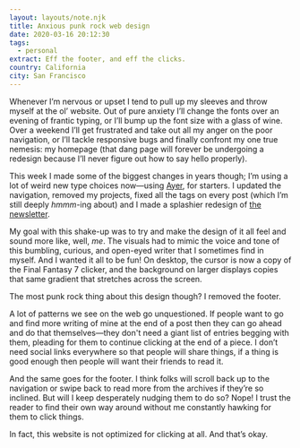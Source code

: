 ```yaml
---
layout: layouts/note.njk
title: Anxious punk rock web design
date: 2020-03-16 20:12:30
tags:
  - personal
extract: Eff the footer, and eff the clicks.
country: California
city: San Francisco
---
```


Whenever I’m nervous or upset I tend to pull up my sleeves and throw myself at the ol’ website. Out of pure anxiety I’ll change the fonts over an evening of frantic typing, or I’ll bump up the font size with a glass of wine. Over a weekend I’ll get frustrated and take out all my anger on the poor navigation, or I’ll tackle responsive bugs and finally confront my one true nemesis: my homepage (that dang page will forever be undergoing a redesign because I’ll never figure out how to say hello properly).

This week I made some of the biggest changes in years though; I’m using a lot of weird new type choices now—using [Ayer](https://commercialtype.com/catalog/ayer), for starters. I updated the navigation, removed my projects, fixed all the tags on every post (which I’m still deeply _hmmm_-ing about) and I made a splashier redesign of [the newsletter](https://www.robinrendle.com/adventures/).

My goal with this shake-up was to try and make the design of it all feel and sound more like, well, _me_. The visuals had to mimic the voice and tone of this bumbling, curious, and open-eyed writer that I sometimes find in myself. And I wanted it all to be fun! On desktop, the cursor is now a copy of the Final Fantasy 7 clicker, and the background on larger displays copies that same gradient that stretches across the screen.

The most punk rock thing about this design though? I removed the footer.

A lot of patterns we see on the web go unquestioned. If people want to go and find more writing of mine at the end of a post then they can go ahead and do that themselves—they don't need a giant list of entries begging with them, pleading for them to continue clicking at the end of a piece. I don’t need social links everywhere so that people will share things, if a thing is good enough then people will want their friends to read it.

And the same goes for the footer. I think folks will scroll back up to the navigation or swipe back to read more from the archives if they’re so inclined. But will I keep desperately nudging them to do so? Nope! I trust the reader to find their own way around without me constantly hawking for them to click things.

In fact, this website is not optimized for clicking at all. And that’s okay.
